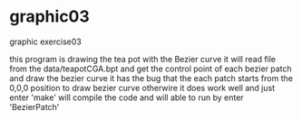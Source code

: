 graphic03
=========

graphic exercise03

this program is drawing the tea pot with the Bezier curve
it will read file from the data/teapotCGA.bpt
and get the control point of each bezier patch
and draw the bezier curve
it has the bug that the each patch starts from the 0,0,0 position to
draw bezier curve
otherwire it does work well
and just enter 'make' will compile the code and
will able to run by enter 'BezierPatch'
